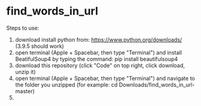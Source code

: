 # find_words_in_url

Steps to use:

1. download install python from: https://www.python.org/downloads/ (3.9.5 should work)
2. open terminal (Apple + Spacebar, then type "Terminal") and install BeatifulSoup4 by typing the command: pip install beautifulsoup4
3. download this repository (click "Code" on top right, click download, unzip it)
4. open terminal (Apple + Spacebar, then type "Terminal") and navigate to the folder you unzipped (for example: cd Downloads/find_words_in_url-master)
5. 
